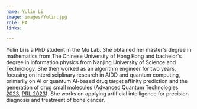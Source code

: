 ```yaml
---
name: Yulin Li
image: images/Yulin.jpg
role: RA
links:

---
```

Yulin Li is a PhD student in the Mu Lab. She obtained her master's degree in mathematics from The Chinese University of Hong Kong and bachelor's degree in information physics from Nanjing University of Science and Technology. She then worked as an algorithm engineer for two years, focusing on interdisciplinary research in AIDD and quantum computing, primarily on AI or quantum AI-based drug target affinity prediction and the generation of drug small molecules ([Advanced Quantum Technologies 2023](https://onlinelibrary.wiley.com/doi/full/10.1002/qute.202300107), [PRL 2023](https://journals.aps.org/prl/abstract/10.1103/PhysRevLett.131.150803)). She works on applying artificial intelligence for precision diagnosis and treatment of bone cancer.

